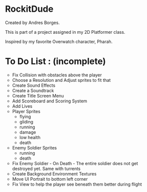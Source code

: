 # RockitDude

<p>Created by Andres Borges.</p>

<p>This is part of a project assigned in my 2D Platformer class.</p>

<p>Inspired by my favorite Overwatch character, Pharah.</p>


<h1>To Do List : (incomplete)</h1>

<ul style="list-style-type:circle">
    <li>Fix Collision with obstacles above the player</li>
    <li>Choose a Resolution and Adjust sprites to fit that</li>
    <li>Create Sound Effects</li>
    <li>Create a Soundtrack</li>
    <li>Create Title Screen Menu</li>
    <li>Add Scoreboard and Scoring System</li>
    <li>Add Lives</li>
    <li>Player Sprites
        <ul style="list-style-type:circle">
            <li>flying</li>
            <li>gliding</li>
            <li>running</li>
            <li>damage</li>
            <li>low health</li>
            <li>death</li>
        </ul>
    </li>
    <li>Enemy Soldier Sprites
        <ul style="list-style-type:circle">
            <li>running</li>
            <li>death</li>
        </ul>
    </li>
    <li>Fix Enemy Soldier - On Death - The entire soldier does not get destroyed yet. Same with turrents</li>
    <li>Create Background Environment Textures</li>
    <li>Move UI Portrait to bottom left corner</li>
    <li>Fix View to help the player see beneath them better during flight</li>
</ul>